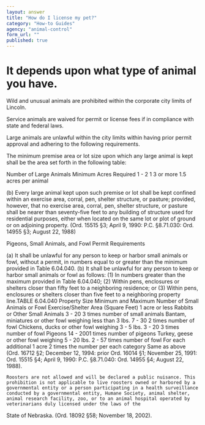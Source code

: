 ```yaml
---
layout: answer
title: "How do I license my pet?"
category: "How-to Guides"
agency: "animal-control"
form_url: ""
published: true
---
```


It depends upon what type of animal you have.
============

Wild and unusual animals are prohibited within the corporate city limits of Lincoln.

Service animals are waived for permit or license fees if in compliance with state and federal laws.

Large animals are unlawful within the city limits within having prior permit approval and adhering to the following requirements. 

The minimum premise area or lot size upon which any large animal is kept shall be 	the area set forth in the following table:

Number of Large Animals Minimum Acres Required
	1 - 2 1
	3 or more 1.5 acres per animal
 
(b) Every large animal kept upon such premise or lot shall be kept confined 		within an exercise area, corral, pen, shelter structure, or pasture; provided, 		however, that no exercise area, corral, pen, shelter structure, or pasture shall 	be nearer than seventy-five feet to any building of structure used for residential 		purposes, either when located on the same lot or plot of ground or on
	adjoining property. (Ord. 15515 §3; April 9, 1990: P.C. §8.71.030: Ord. 14955 §3; 		August 22, 1988)
 
Pigeons, Small Animals, and Fowl Permit Requirements

(a) It shall be unlawful for any person to keep or harbor small animals or fowl, without a
permit, in numbers equal to or greater than the minimum provided in Table 6.04.040.
(b) It shall be unlawful for any person to keep or harbor small animals or fowl as follows:
(1) In numbers greater than the maximum provided in Table 6.04.040;
(2) Within pens, enclosures or shelters closer than fifty feet to a neighboring residence;
or
(3) Within pens, enclosures or shelters closer than five feet to a neighboring property
line.TABLE 6.04.040
Property Size
Minimum and Maximum Number of Small Animals or Fowl Exercise/Shelter Area (Square Feet) 1 acre or less Rabbits or Other Small Animals 3 - 20 3 times number of  small animals Bantam, miniatures or other fowl weighing less than 3 lbs. 7 - 30 2 times number of fowl Chickens, ducks or other fowl weighing 3 - 5 lbs. 3 - 20 3 times number of fowl Pigeons 14 - 2001 times number of pigeons Turkey, geese or other fowl weighing 5 - 20 lbs. 2 - 57 times number of fowl For each additional 1 acre 2 times the number per each category Same as above (Ord. 16712 §2; December 12, 1994: prior Ord. 16014 §1; November 25, 1991: Ord. 15515 §4;
April 9, 1990: P.C. §8.71.040: Ord. 14955 §4; August 22, 1988).

	Roosters are not allowed and will be declared a public nuisance. This prohibition is not applicable to live roosters owned or harbored by a governmental entity or a person participating in a health surveillance conducted by a governmental entity, Humane Society, animal shelter, animal research facility, zoo, or to an animal hospital operated by veterinarians duly licensed under the laws of the
State of Nebraska. (Ord. 18092 §58; November 18, 2002).
